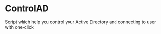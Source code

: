 # ControlAD

Script which help you control your Active Directory and connecting to user with one-click
